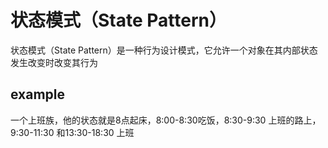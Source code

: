 # 状态模式（State Pattern）
状态模式（State Pattern）是一种行为设计模式，它允许一个对象在其内部状态发生改变时改变其行为

## example
一个上班族，他的状态就是8点起床，8:00-8:30吃饭，8:30-9:30 上班的路上，9:30-11:30 和13:30-18:30 上班